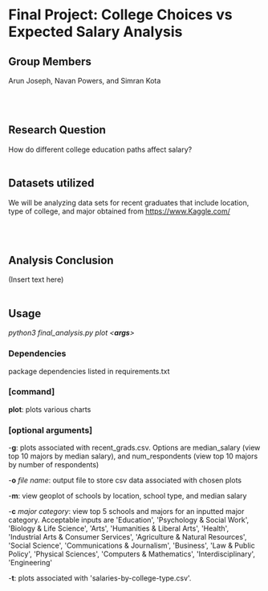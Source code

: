 # Final Project: College Choices vs Expected Salary Analysis

## Group Members
Arun Joseph, Navan Powers, and Simran Kota

<br /> <br />

## Research Question
How do different college education paths affect salary?
<br /> <br />

## Datasets utilized
We will be analyzing data sets for recent graduates that include location, type of college, and major obtained from https://www.Kaggle.com/

<br /> <br />

## Analysis Conclusion
(Insert text here)
<br /> <br />

## Usage
*python3 final_analysis.py plot <**args**>*

### Dependencies
package dependencies listed in requirements.txt

### [command]

**plot**: plots various charts

### [optional arguments]

-**g**: plots associated with recent_grads.csv. Options are median_salary (view top 10 majors by median salary), and num_respondents (view top 10 majors by number of respondents)

-**o** *file name*: output file to store csv data associated with chosen plots

-**m**: view geoplot of schools by location, school type, and median salary

-**c** *major category*: view top 5 schools and majors for an inputted major category. Acceptable inputs are 'Education', 'Psychology & Social Work', 'Biology & Life Science', 'Arts', 'Humanities & Liberal Arts', 'Health', 'Industrial Arts & Consumer Services', 'Agriculture & Natural Resources', 'Social Science', 'Communications & Journalism', 'Business', 'Law & Public Policy', 'Physical Sciences', 'Computers & Mathematics', 'Interdisciplinary', 'Engineering'

-**t**: plots associated with 'salaries-by-college-type.csv'.